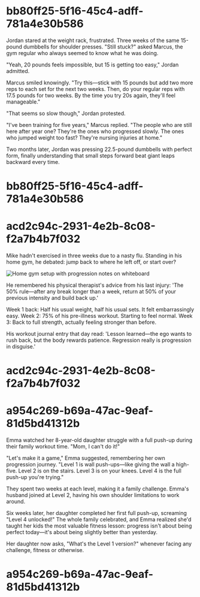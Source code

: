 

# bb80ff25-5f16-45c4-adff-781a4e30b586

Jordan stared at the weight rack, frustrated. Three weeks of the same 15-pound dumbbells for shoulder presses. "Still stuck?" asked Marcus, the gym regular who always seemed to know what he was doing.

"Yeah, 20 pounds feels impossible, but 15 is getting too easy," Jordan admitted.

Marcus smiled knowingly. "Try this—stick with 15 pounds but add two more reps to each set for the next two weeks. Then, do your regular reps with 17.5 pounds for two weeks. By the time you try 20s again, they'll feel manageable."

"That seems so slow though," Jordan protested.

"I've been training for five years," Marcus replied. "The people who are still here after year one? They're the ones who progressed slowly. The ones who jumped weight too fast? They're nursing injuries at home."

Two months later, Jordan was pressing 22.5-pound dumbbells with perfect form, finally understanding that small steps forward beat giant leaps backward every time.

# bb80ff25-5f16-45c4-adff-781a4e30b586



# acd2c94c-2931-4e2b-8c08-f2a7b4b7f032

Mike hadn't exercised in three weeks due to a nasty flu. Standing in his home gym, he debated: jump back to where he left off, or start over?

![Home gym setup with progression notes on whiteboard](/images/knowledge-base/b47ac10b-58cc-4372-a567-0e02b2c3d481/comeback-whiteboard.png)

He remembered his physical therapist's advice from his last injury: 'The 50% rule—after any break longer than a week, return at 50% of your previous intensity and build back up.'

Week 1 back: Half his usual weight, half his usual sets. It felt embarrassingly easy.
Week 2: 75% of his pre-illness workout. Starting to feel normal.
Week 3: Back to full strength, actually feeling stronger than before.

His workout journal entry that day read: 'Lesson learned—the ego wants to rush back, but the body rewards patience. Regression really is progression in disguise.'

# acd2c94c-2931-4e2b-8c08-f2a7b4b7f032



# a954c269-b69a-47ac-9eaf-81d5bd41312b

Emma watched her 8-year-old daughter struggle with a full push-up during their family workout time. "Mom, I can't do it!"

"Let's make it a game," Emma suggested, remembering her own progression journey. "Level 1 is wall push-ups—like giving the wall a high-five. Level 2 is on the stairs. Level 3 is on your knees. Level 4 is the full push-up you're trying."

They spent two weeks at each level, making it a family challenge. Emma's husband joined at Level 2, having his own shoulder limitations to work around.

Six weeks later, her daughter completed her first full push-up, screaming "Level 4 unlocked!" The whole family celebrated, and Emma realized she'd taught her kids the most valuable fitness lesson: progress isn't about being perfect today—it's about being slightly better than yesterday.

Her daughter now asks, "What's the Level 1 version?" whenever facing any challenge, fitness or otherwise.

# a954c269-b69a-47ac-9eaf-81d5bd41312b

